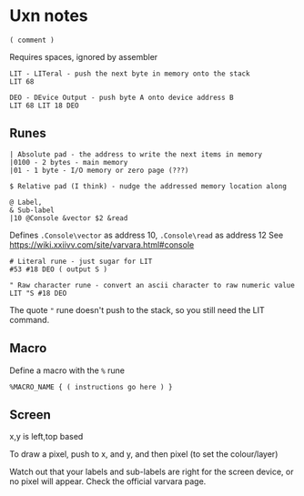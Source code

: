 # Uxn notes

```
( comment )
```

Requires spaces, ignored by assembler

```
LIT - LITeral - push the next byte in memory onto the stack
LIT 68
```

```
DEO - DEvice Output - push byte A onto device address B
LIT 68 LIT 18 DEO
```

## Runes

```
| Absolute pad - the address to write the next items in memory
|0100 - 2 bytes - main memory
|01 - 1 byte - I/O memory or zero page (???)
```

```
$ Relative pad (I think) - nudge the addressed memory location along
```

```
@ Label,
& Sub-label
|10 @Console &vector $2 &read
```

Defines `.Console\vector` as address 10, `.Console\read` as address 12
See <https://wiki.xxiivv.com/site/varvara.html#console>

```
# Literal rune - just sugar for LIT
#53 #18 DEO ( output S )
```

```
" Raw character rune - convert an ascii character to raw numeric value
LIT "S #18 DEO
```

The quote `"` rune doesn't push to the stack, so you still need the LIT command.

## Macro

Define a macro with the `%` rune

```
%MACRO_NAME { ( instructions go here ) }
```

## Screen

x,y is left,top based

To draw a pixel, push to x, and y, and then pixel (to set the colour/layer)

Watch out that your labels and sub-labels are right for the screen device, or no pixel will appear. Check the official varvara page.






